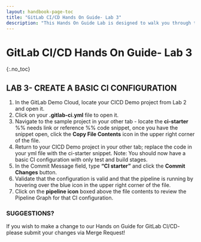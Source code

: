 ```yaml
---
layout: handbook-page-toc
title: "GitLab CI/CD Hands On Guide- Lab 3"
description: "This Hands On Guide Lab is designed to walk you through the lab exercises used in the GitLab CI/CD training course."
---
```

# GitLab CI/CD Hands On Guide- Lab 3
{:.no_toc}

## LAB 3- CREATE A BASIC CI CONFIGURATION

1. In the GitLab Demo Cloud, locate your CICD Demo project from Lab 2 and open it.
2. Click on your **.gitlab-ci.yml** file to open it.
3. Navigate to the sample project in your other tab - locate the **ci-starter** %% needs link or reference %% code snippet, once you have the snippet open, click the **Copy File Contents** icon in the upper right corner of the file.  
4. Return to your CICD Demo project in your other tab; replace the code in your yml file with the ci-starter snippet. 
Note: You should now have a basic CI configuration with only test and build stages.  
5. In the Commit Message field, type **“CI starter”** and click the **Commit Changes** button. 
6. Validate that the configuration is valid and that the pipeline is running by hovering over the blue icon in the upper right corner of the file.  
7. Click on the **pipeline icon** boxed above the file contents to review the Pipeline Graph for that CI configuration.  

### SUGGESTIONS?

If you wish to make a change to our Hands on Guide for GitLab CI/CD- please submit your changes via Merge Request!
